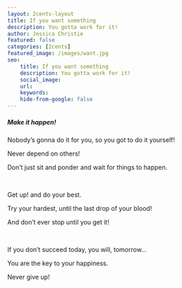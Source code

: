 ```yaml
---
layout: 2cents-layout
title: If you want something
description: You gotta work for it!
author: Jessica Christie
featured: false
categories: [2cents]
featured_image: /images/want.jpg
seo:
    title: If you want something
    description: You gotta work for it!
    social_image:
    url:
    keywords:
    hide-from-google: false
---
```

##### Make it happen\!

Nobody’s gonna do it for you, so you got to do it yourself\!

Never depend on others\!

Don’t just sit and ponder and wait for things to happen.

&nbsp;

Get up\! and do your best.

Try your hardest, until the last drop of your blood\!

And don’t ever stop until you get it\!

&nbsp;

If you don’t succeed today, you will, tomorrow…

You are the key to your happiness.

Never give up\!

&nbsp;

&nbsp;

&nbsp;
